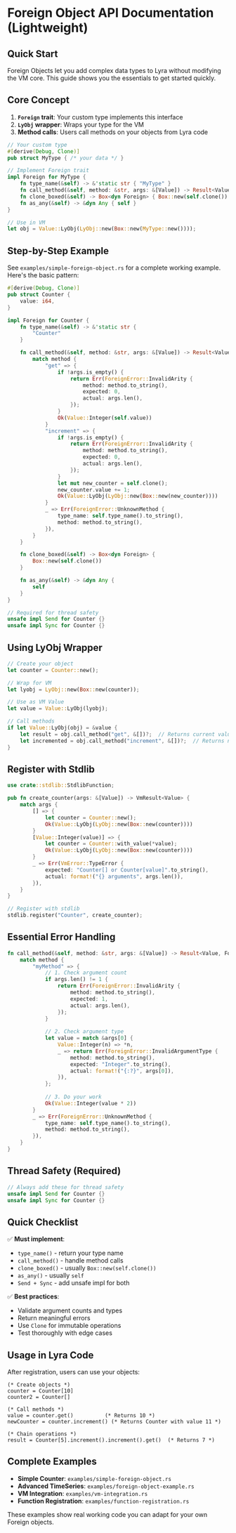 # Foreign Object API Documentation (Lightweight)

## Quick Start

Foreign Objects let you add complex data types to Lyra without modifying the VM core. This guide shows you the essentials to get started quickly.

## Core Concept

1. **`Foreign` trait**: Your custom type implements this interface
2. **`LyObj` wrapper**: Wraps your type for the VM 
3. **Method calls**: Users call methods on your objects from Lyra code

```rust
// Your custom type
#[derive(Debug, Clone)]
pub struct MyType { /* your data */ }

// Implement Foreign trait
impl Foreign for MyType {
    fn type_name(&self) -> &'static str { "MyType" }
    fn call_method(&self, method: &str, args: &[Value]) -> Result<Value, ForeignError> { /* ... */ }
    fn clone_boxed(&self) -> Box<dyn Foreign> { Box::new(self.clone()) }
    fn as_any(&self) -> &dyn Any { self }
}

// Use in VM
let obj = Value::LyObj(LyObj::new(Box::new(MyType::new())));
```

## Step-by-Step Example

See `examples/simple-foreign-object.rs` for a complete working example. Here's the basic pattern:

```rust
#[derive(Debug, Clone)]
pub struct Counter {
    value: i64,
}

impl Foreign for Counter {
    fn type_name(&self) -> &'static str {
        "Counter"
    }

    fn call_method(&self, method: &str, args: &[Value]) -> Result<Value, ForeignError> {
        match method {
            "get" => {
                if !args.is_empty() {
                    return Err(ForeignError::InvalidArity {
                        method: method.to_string(),
                        expected: 0,
                        actual: args.len(),
                    });
                }
                Ok(Value::Integer(self.value))
            }
            "increment" => {
                if !args.is_empty() {
                    return Err(ForeignError::InvalidArity {
                        method: method.to_string(),
                        expected: 0,
                        actual: args.len(),
                    });
                }
                let mut new_counter = self.clone();
                new_counter.value += 1;
                Ok(Value::LyObj(LyObj::new(Box::new(new_counter))))
            }
            _ => Err(ForeignError::UnknownMethod {
                type_name: self.type_name().to_string(),
                method: method.to_string(),
            }),
        }
    }

    fn clone_boxed(&self) -> Box<dyn Foreign> {
        Box::new(self.clone())
    }

    fn as_any(&self) -> &dyn Any {
        self
    }
}

// Required for thread safety
unsafe impl Send for Counter {}
unsafe impl Sync for Counter {}
```

## Using LyObj Wrapper

```rust
// Create your object
let counter = Counter::new();

// Wrap for VM
let lyobj = LyObj::new(Box::new(counter));

// Use as VM Value
let value = Value::LyObj(lyobj);

// Call methods
if let Value::LyObj(obj) = &value {
    let result = obj.call_method("get", &[])?;  // Returns current value
    let incremented = obj.call_method("increment", &[])?;  // Returns new Counter
}
```

## Register with Stdlib

```rust
use crate::stdlib::StdlibFunction;

pub fn create_counter(args: &[Value]) -> VmResult<Value> {
    match args {
        [] => {
            let counter = Counter::new();
            Ok(Value::LyObj(LyObj::new(Box::new(counter))))
        }
        [Value::Integer(value)] => {
            let counter = Counter::with_value(*value);
            Ok(Value::LyObj(LyObj::new(Box::new(counter))))
        }
        _ => Err(VmError::TypeError {
            expected: "Counter[] or Counter[value]".to_string(),
            actual: format!("{} arguments", args.len()),
        }),
    }
}

// Register with stdlib
stdlib.register("Counter", create_counter);
```

## Essential Error Handling

```rust
fn call_method(&self, method: &str, args: &[Value]) -> Result<Value, ForeignError> {
    match method {
        "myMethod" => {
            // 1. Check argument count
            if args.len() != 1 {
                return Err(ForeignError::InvalidArity {
                    method: method.to_string(),
                    expected: 1,
                    actual: args.len(),
                });
            }
            
            // 2. Check argument type
            let value = match &args[0] {
                Value::Integer(n) => *n,
                _ => return Err(ForeignError::InvalidArgumentType {
                    method: method.to_string(),
                    expected: "Integer".to_string(),
                    actual: format!("{:?}", args[0]),
                }),
            };
            
            // 3. Do your work
            Ok(Value::Integer(value * 2))
        }
        _ => Err(ForeignError::UnknownMethod {
            type_name: self.type_name().to_string(),
            method: method.to_string(),
        }),
    }
}
```

## Thread Safety (Required)

```rust
// Always add these for thread safety
unsafe impl Send for Counter {}
unsafe impl Sync for Counter {}
```

## Quick Checklist

✅ **Must implement**:
- `type_name()` - return your type name
- `call_method()` - handle method calls  
- `clone_boxed()` - usually `Box::new(self.clone())`
- `as_any()` - usually `self`
- `Send + Sync` - add unsafe impl for both

✅ **Best practices**:
- Validate argument counts and types
- Return meaningful errors
- Use `Clone` for immutable operations
- Test thoroughly with edge cases

## Usage in Lyra Code

After registration, users can use your objects:

```wolfram
(* Create objects *)
counter = Counter[10]
counter2 = Counter[]

(* Call methods *)
value = counter.get()          (* Returns 10 *)
newCounter = counter.increment() (* Returns Counter with value 11 *)

(* Chain operations *)
result = Counter[5].increment().increment().get()  (* Returns 7 *)
```

## Complete Examples

- **Simple Counter**: `examples/simple-foreign-object.rs`
- **Advanced TimeSeries**: `examples/foreign-object-example.rs` 
- **VM Integration**: `examples/vm-integration.rs`
- **Function Registration**: `examples/function-registration.rs`

These examples show real working code you can adapt for your own Foreign objects.